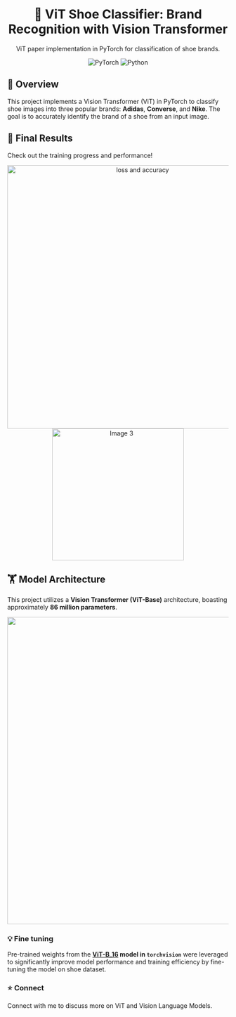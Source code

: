 <div align="center">

# 👟 ViT Shoe Classifier: Brand Recognition with Vision Transformer 

ViT paper implementation in PyTorch for classification of shoe brands.

![PyTorch](https://img.shields.io/badge/PyTorch-%23EE4C2C.svg?style=for-the-badge&logo=PyTorch&logoColor=white) ![Python](https://img.shields.io/badge/python-3670A0?style=for-the-badge&logo=python&logoColor=ffdd54)
</div>

## 🚀 Overview

This project implements a Vision Transformer (ViT) in PyTorch to classify shoe images into three popular brands: **Adidas**, **Converse**, and **Nike**. The goal is to accurately identify the brand of a shoe from an input image.

## 🎯 Final Results

Check out the training progress and performance!

<div align="center">
    <div>
        <img src="https://github.com/d1pankarmedhi/ViT-vision-transformer/assets/136924835/4fc00ff4-958d-47c0-bd07-443ddf024fb4" width=600 alt="loss and accuracy"> <img src="https://github.com/d1pankarmedhi/ViT-vision-transformer/assets/136924835/bff5e439-9655-4831-b3e5-19d6c0dcb52a" width=300 alt="Image 3">
    </div>
</div>

## 🏋️ Model Architecture

This project utilizes a **Vision Transformer (ViT-Base)** architecture, boasting approximately **86 million parameters**.


<div align="center">
<img src="https://github.com/d1pankarmedhi/ViT-vision-transformer/assets/136924835/21dde5ed-e9db-46de-9ec5-101854ed24d9" width=700>
</div>

### 💡 Fine tuning

Pre-trained weights from the **[ViT-B_16](https://pytorch.org/vision/main/models/generated/torchvision.models.vit_b_16.html#vit-b-16)  model in `torchvision`** were leveraged to significantly improve model performance and training efficiency by fine-tuning the model on shoe dataset.

### ⭐ Connect
Connect with me to discuss more on ViT and Vision Language Models. 
